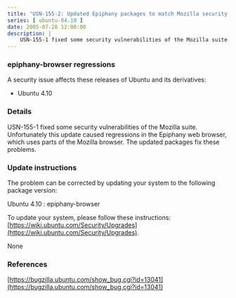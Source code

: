 ```yaml
---
title: "USN-155-2: Updated Epiphany packages to match Mozilla security update"
series: [ ubuntu-04.10 ]
date: 2005-07-28 12:00:00
description: |
    USN-155-1 fixed some security vulnerabilities of the Mozilla suite. Unfortunately this update caused regressions in the Epiphany web browser, which uses parts of the Mozilla browser. The updated packages fix these problems.
--- 
```

 
### epiphany-browser regressions

A security issue affects these releases of Ubuntu and its derivatives:

* Ubuntu 4.10

### Details

USN-155-1 fixed some security vulnerabilities of the Mozilla suite. Unfortunately this update caused regressions in the Epiphany web browser, which uses parts of the Mozilla browser. The updated packages fix these problems.

### Update instructions

The problem can be corrected by updating your system to the following package version:

Ubuntu 4.10
 : epiphany-browser 

To update your system, please follow these instructions: [https://wiki.ubuntu.com/Security/Upgrades](https://wiki.ubuntu.com/Security/Upgrades).

None

### References

 [https://bugzilla.ubuntu.com/show_bug.cgi?id=13041](https://bugzilla.ubuntu.com/show_bug.cgi?id=13041)
 
